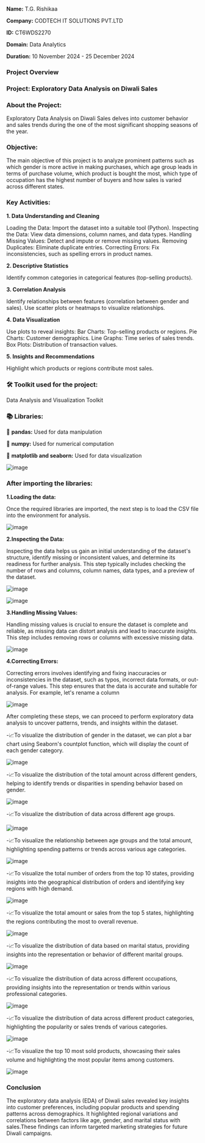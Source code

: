 **Name:** T.G. Rishikaa

**Company:** CODTECH IT SOLUTIONS PVT.LTD

**ID:** CT6WDS2270

**Domain:** Data Analytics

**Duration:** 10 November 2024 - 25 December 2024


### Project Overview

### Project: Exploratory Data Analysis on Diwali Sales

### About the Project:

Exploratory Data Analysis on Diwali Sales delves into customer behavior and sales trends during the one of the most significant shopping seasons of the year.

### Objective: 

The main objective of this project is to analyze prominent patterns such as which gender is more active in making purchases, which age group leads in terms of purchase volume, which product is bought the most, which type of occupation has the highest number of buyers and how sales is varied across different states.

### Key Activities:

**1. Data Understanding and Cleaning**

Loading the Data: Import the dataset into a suitable tool (Python).
Inspecting the Data: View data dimensions, column names, and data types.
Handling Missing Values: Detect and impute or remove missing values.
Removing Duplicates: Eliminate duplicate entries.
Correcting Errors: Fix inconsistencies, such as spelling errors in product names.

**2. Descriptive Statistics**

Identify common categories in categorical features (top-selling products).

**3. Correlation Analysis**

Identify relationships between features (correlation between gender and sales).
Use scatter plots or heatmaps to visualize relationships.

**4. Data Visualization**

Use plots to reveal insights:
Bar Charts: Top-selling products or regions.
Pie Charts: Customer demographics.
Line Graphs: Time series of sales trends.
Box Plots: Distribution of transaction values.

**5. Insights and Recommendations**

Highlight which products or regions contribute most sales.

### 🛠️ Toolkit used for the project: 
Data Analysis and Visualization Toolkit

### 📚 Libraries:

🔧 **pandas:**  Used for data manipulation

🔧 **numpy:** Used for numerical computation

🔧 **matplotlib and seaborn:** Used for data visualization


![image](https://github.com/user-attachments/assets/1de7a5a7-b74d-45a2-a102-eb067b77181e)

### After importing the libraries:

**1.Loading the data:**

Once the required libraries are imported, the next step is to load the CSV file into the environment for analysis.

![image](https://github.com/user-attachments/assets/3b0edd85-1e77-4a92-a531-5d08406deb79)

**2.Inspecting the Data:**

Inspecting the data helps us gain an initial understanding of the dataset's structure, identify missing or inconsistent values, and determine its readiness for further analysis. This step typically includes checking the number of rows and columns, column names, data types, and a preview of the dataset.

![image](https://github.com/user-attachments/assets/f196392c-e95c-491b-8555-1f9a90f845e6)

![image](https://github.com/user-attachments/assets/06b686ba-7461-4b3d-a07f-537f52a63f6a)


**3.Handling Missing Values:**

Handling missing values is crucial to ensure the dataset is complete and reliable, as missing data can distort analysis and lead to inaccurate insights. This step includes removing rows or columns with excessive missing data.

![image](https://github.com/user-attachments/assets/7d8b1881-92ec-4bbf-a20d-1b49dff55992)


**4.Correcting Errors:**

Correcting errors involves identifying and fixing inaccuracies or inconsistencies in the dataset, such as typos, incorrect data formats, or out-of-range values. This step ensures that the data is accurate and suitable for analysis.
For example, let's rename a column

![image](https://github.com/user-attachments/assets/e4e7f7f4-f0cd-4085-b6f9-67cd2e3bde5c)


After completing these steps, we can proceed to perform exploratory data analysis to uncover patterns, trends, and insights within the dataset.

-📈To visualize the distribution of gender in the dataset, we can plot a bar chart using Seaborn's countplot function, which will display the count of each gender category.

![image](https://github.com/user-attachments/assets/c1c2ee7a-9cb8-4f61-9b01-1aa055915638)

-📈To visualize the distribution of the total amount across different genders, helping to identify trends or disparities in spending behavior based on gender.

![image](https://github.com/user-attachments/assets/1558eb8a-23b0-433a-b963-45672cc3d4d7)

-📈To visualize the distribution of data across different age groups.

![image](https://github.com/user-attachments/assets/6ca75d59-b3a6-4506-ba7c-ae6e9e44d866)

-📈To visualize the relationship between age groups and the total amount, highlighting spending patterns or trends across various age categories.

![image](https://github.com/user-attachments/assets/dc9f8a02-11bd-4022-b0e5-2dbdb447f862)

-📈To visualize the total number of orders from the top 10 states, providing insights into the geographical distribution of orders and identifying key regions with high demand.

![image](https://github.com/user-attachments/assets/dedd11d6-5360-4c2e-afc7-cbb1fdcbc3a3)

-📈To visualize the total amount or sales from the top 5 states, highlighting the regions contributing the most to overall revenue.

![image](https://github.com/user-attachments/assets/2c4d57ee-8036-4e8e-a7b5-9ffaa10bf817)

-📈To visualize the distribution of data based on marital status, providing insights into the representation or behavior of different marital groups.

![image](https://github.com/user-attachments/assets/5e7ea262-c7f4-4b8b-83a3-1294821d4308)

-📈To visualize the distribution of data across different occupations, providing insights into the representation or trends within various professional categories.

![image](https://github.com/user-attachments/assets/dd180097-7f50-4496-9b6b-3df086be7813)

-📈To visualize the distribution of data across different product categories, highlighting the popularity or sales trends of various categories.

![image](https://github.com/user-attachments/assets/3a9fc29f-9c4d-4324-9d33-da624098dd9b)

-📈To visualize the top 10 most sold products, showcasing their sales volume and highlighting the most popular items among customers.

![image](https://github.com/user-attachments/assets/3728b671-1d3d-483c-971b-0f8bda70f76e)

### Conclusion

The exploratory data analysis (EDA) of Diwali sales revealed key insights into customer preferences, including popular products and spending patterns across demographics. It highlighted regional variations and correlations between factors like age, gender, and marital status with sales.These findings can inform targeted marketing strategies for future Diwali campaigns.


